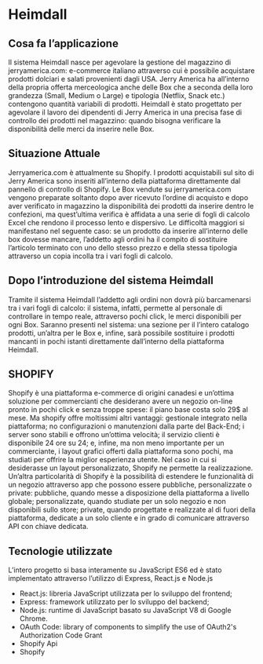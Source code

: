 Heimdall
=======

Cosa fa l’applicazione
-----------
Il sistema Heimdall nasce per agevolare la gestione del magazzino di jerryamerica.com: e-commerce italiano attraverso cui è possibile acquistare prodotti dolciari e salati provenienti dagli USA. Jerry America ha all’interno della propria offerta merceologica anche delle Box che a seconda della loro grandezza (Small, Medium o Large) e tipologia (Netflix, Snack etc.) contengono quantità variabili di prodotti.
Heimdall è stato progettato per agevolare il lavoro dei dipendenti di Jerry America in una precisa fase di controllo dei prodotti nel magazzino: quando bisogna verificare la disponibilità delle merci da inserire nelle Box.


Situazione Attuale
-----------
Jerryamerica.com è attualmente su Shopify.
I prodotti acquistabili sul sito di Jerry America sono inseriti all’interno della piattaforma direttamente dal pannello di controllo di Shopify. Le Box vendute su jerryamerica.com vengono preparate soltanto dopo aver ricevuto l’ordine di acquisto e dopo aver verificato in magazzino la disponibilità dei prodotti da inserire dentro le confezioni, ma quest’ultima verifica è affidata a una serie di fogli di calcolo Excel che rendono il processo lento e dispersivo. Le difficoltà maggiori si manifestano nel seguente caso: se un prodotto da inserire all’interno delle box dovesse mancare, l’addetto agli ordini ha il compito di sostituire l’articolo terminato con uno dello stesso prezzo e della stessa tipologia attraverso un copia incolla tra i vari fogli di calcolo.


Dopo l’introduzione del sistema Heimdall
-----------
Tramite il sistema Heimdall l’addetto agli ordini non dovrà più barcamenarsi tra i vari fogli di calcolo: il sistema, infatti, permette al personale di controllare in tempo reale, attraverso pochi click, le merci disponibili per ogni Box.
Saranno presenti nel sistema: una sezione per il l’intero catalogo prodotti, un’altra per le Box e, infine, sarà possibile sostituire i prodotti mancanti in pochi istanti direttamente dall’interno della piattaforma Heimdall.


SHOPIFY
-----------
Shopify è una piattaforma e-commerce di origini canadesi e un’ottima soluzione per commercianti che desiderano avere un negozio on-line pronto in pochi click e senza troppe spese: il piano base costa solo 29$ al mese. Ma shopify offre moltissimi altri vantaggi: gestionale integrato nella piattaforma; no configurazioni o manutenzioni dalla parte del Back-End; i server sono stabili e offrono un’ottima velocità; il servizio clienti è disponibile 24 ore su 24; e, infine, ma non meno importante per un commerciante, i layout grafici offerti dalla piattaforma sono pochi, ma studiati per offrire la miglior esperienza utente. Nel caso in cui si desiderasse un layout personalizzato, Shopify ne permette la realizzazione. Un’altra particolarità di Shopify è la possibilità di estendere le funzionalità di un negozio attraverso app che possono essere pubbliche, personalizzate o private: pubbliche, quando messe a disposizione della piattaforma a livello globale; personalizzate, quando studiate per un solo negozio e non disponibili sullo store; private, quando progettate e realizzate al di fuori della piattaforma, dedicate a un solo cliente e in grado di comunicare attraverso API con chiave dedicata. 


Tecnologie utilizzate
-----------
L’intero progetto si basa interamente su JavaScript ES6 ed è stato implementato attraverso l’utilizzo di Express, React.js e Node.js

*	React.js: libreria JavaScript utilizzata per lo sviluppo del frontend;
*	Express: framework utilizzato per lo sviluppo del backend;
*	Node.js: runtime di JavaScript basato su JavaScript V8 di Google Chrome.
*	OAuth Code: library of components to simplify the use of OAuth2's Authorization Code Grant
*	Shopify Api
*	Shopify
